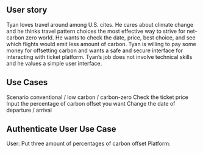 ## User story

Tyan loves travel around among U.S. cites. He cares about climate change and he thinks travel pattern choices the most effective way to strive for net-carbon zero world.
He wants to check the date, price, best choice, and see which flights would emit less amount of carbon.
Tyan is willing to pay some money for offsetting carbon and wants a safe and secure interface for interacting with ticket platform. 
Tyan’s job does not involve technical skills and he values a simple user interface.


## Use Cases

Scenario conventional / low carbon / carbon-zero
Check the ticket price
Input the percentage of carbon offset you want 
Change the date of departure / arrival


## Authenticate User Use Case

User: Put three amount of percentages of carbon offset
Platform: 
